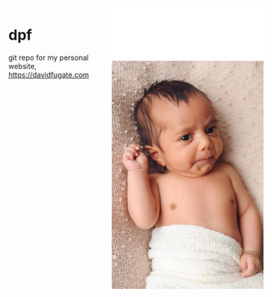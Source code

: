<img alt="an egg slicer" src="/docs/hayaan-smirk.jpg" align="right">

dpf
===

git repo for my personal website, https://davidfugate.com

